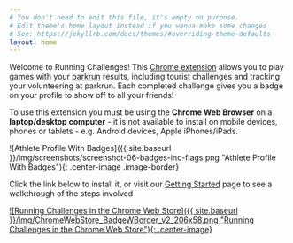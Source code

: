 ```yaml
---
# You don't need to edit this file, it's empty on purpose.
# Edit theme's home layout instead if you wanna make some changes
# See: https://jekyllrb.com/docs/themes/#overriding-theme-defaults
layout: home
---
```


Welcome to Running Challenges! This [Chrome extension](https://chrome.google.com/webstore/detail/running-challenges/kdapmdimgdebpgolimjnmcdlkbkddoif) allows you to play games with
your [parkrun](www.parkrun.com) results, including tourist challenges and tracking your volunteering at parkrun.
Each completed challenge gives you a badge on your profile to show off to all your friends!

To use this extension you must be using the **Chrome Web Browser** on a **laptop/desktop computer** -
it is not available to install on mobile devices, phones or tablets - e.g. Android devices, Apple iPhones/iPads.

![Athlete Profile With Badges]({{ site.baseurl }}/img/screenshots/screenshot-06-badges-inc-flags.png "Athlete Profile With Badges"){: .center-image .image-border}

Click the link below to install it, or visit our [Getting Started](/getstarted/) page to see a walkthrough of the steps involved

[![Running Challenges in the Chrome Web Store]({{ site.baseurl }}/img/ChromeWebStore_BadgeWBorder_v2_206x58.png "Running Challenges in the Chrome Web Store"){: .center-image}](https://chrome.google.com/webstore/detail/running-challenges/kdapmdimgdebpgolimjnmcdlkbkddoif)
